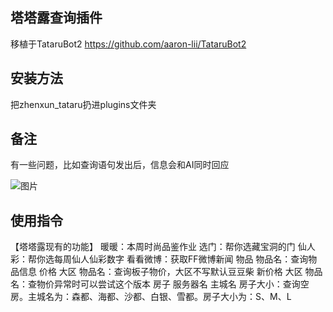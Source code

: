 
## 塔塔露查询插件
移植于TataruBot2
https://github.com/aaron-lii/TataruBot2


## 安装方法

把zhenxun_tataru扔进plugins文件夹

## 备注

有一些问题，比如查询语句发出后，信息会和AI同时回应

![图片](https://user-images.githubusercontent.com/72508741/186458863-bc112a91-d4b7-4f4c-9a9a-91da42d50882.png)

## 使用指令

【塔塔露现有的功能】
暖暖：本周时尚品鉴作业 
选门：帮你选藏宝洞的门 
仙人彩：帮你选每周仙人仙彩数字 
看看微博：获取FF微博新闻 
物品 物品名：查询物品信息 
价格 大区 物品名：查询板子物价，大区不写默认豆豆柴 
新价格 大区 物品名：查物价异常时可以尝试这个版本 
房子 服务器名 主城名 房子大小：查询空房。主城名为：森都、海都、沙都、白银、雪都。房子大小为：S、M、L 
